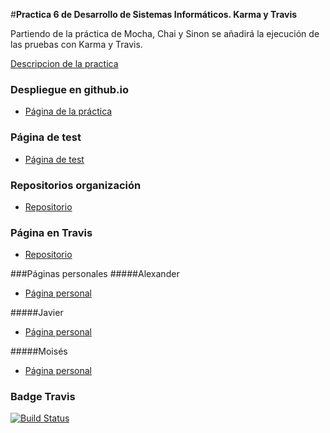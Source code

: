 #**Practica 6 de Desarrollo de Sistemas Informáticos. Karma y Travis**

Partiendo de la práctica de Mocha, Chai y Sinon se añadirá la ejecución de las pruebas con Karma y Travis.

[Descripcion de la practica](https://campusvirtual.ull.es/1516/mod/page/view.php?id=185189)

### Despliegue en github.io

* [Página de la práctica](http://ull-esit-gradoii-dsi.github.io/karma-y-travis-alex-javi-moi-2/)

### Página de test

* [Página de test](http://ull-esit-gradoii-dsi.github.io/karma-y-travis-alex-javi-moi-2/test/)

### Repositorios organización
* [Repositorio](https://github.com/ULL-ESIT-GRADOII-DSI/karma-y-travis-alex-javi-moi-2)

### Página en Travis
* [Repositorio](https://travis-ci.org/ULL-ESIT-GRADOII-DSI/karma-y-travis-alex-javi-moi-2)

###Páginas personales
#####Alexander
* [Página personal](http://alu0100767421.github.io/)

#####Javier
* [Página personal](http://alu0100505009.github.io/)

#####Moisés
* [Página personal](http://alu0100782851.github.io/)


### Badge Travis

[![Build Status](https://travis-ci.org/ULL-ESIT-GRADOII-DSI/karma-y-travis-alex-javi-moi-2.svg?branch=master)](https://travis-ci.org/ULL-ESIT-GRADOII-DSI/karma-y-travis-alex-javi-moi-2)